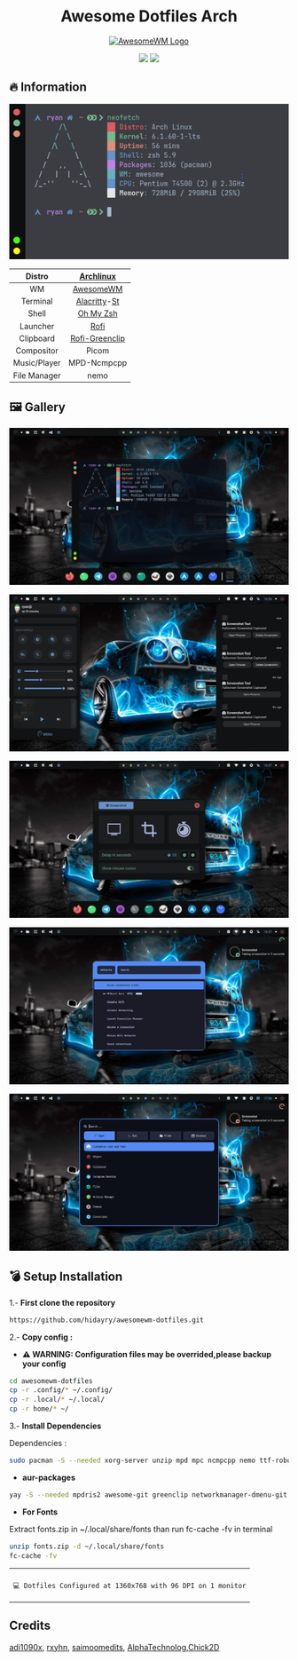 <div align="center">
     <h1>Awesome Dotfiles Arch</h1>
 </div>

<div align=center>

<a href="https://awesomewm.org/"><img alt="AwesomeWM Logo" height="150" src="https://upload.wikimedia.org/wikipedia/commons/0/07/Awesome_logo.svg"></a>

<div align="center">
    <img src ="https://img.shields.io/badge/Awesome-WM-blue?style=for-the-badge&logo=lua&logoColor=red&color=red"/>
    <img src ="https://img.shields.io/badge/Archlinux-green?style=for-the-badge&logo=Arch Linux&logoColor=red&color=blue"/>
</div>

</div>

## 🔥 Information

![ss](./ss/terminal.png)

|    Distro    |                          [Archlinux](https://archlinux.org/)                           |
| :----------: | :------------------------------------------------------------------------------------: |
|      WM      |                   [AwesomeWM](https://github.com/awesomeWM/awesome)                    |
|   Terminal   | [Alacritty](https://github.com/alacritty/alacritty)-[St](https://github.com/siduck/st) |
|    Shell     |                    [Oh My Zsh](https://github.com/ohmyzsh/ohmyzsh)                     |
|   Launcher   |                       [Rofi](https://github.com/davatorium/rofi)                       |
|  Clipboard   |                  [Rofi-Greenclip](https://github.com/erebe/greenclip)                  |
|  Compositor  |                                         Picom                                          |
| Music/Player |                                      MPD-Ncmpcpp                                       |
| File Manager |                                          nemo                                          |

## 🖼️ Gallery

![ss](./ss/home.png)

![ss](./ss/widget.png)

![ss](./ss/sstools.png)

![ss](./ss/network.png)

![ss](./ss/rofi.png)

## 💣 Setup Installation

1.- <b>First clone the repository</b>

```sh
https://github.com/hidayry/awesomewm-dotfiles.git
```

2.- <b>Copy config :</b>

- **⚠️ WARNING: Configuration files may be overrided,please backup your config**

```sh
cd awesomewm-dotfiles
cp -r .config/* ~/.config/
cp -r .local/* ~/.local/
cp -r home/* ~/
```

3.- <b>Install Dependencies</b>

Dependencies :

```sh
sudo pacman -S --needed xorg-server unzip mpd mpc ncmpcpp nemo ttf-roboto polkit-gnome maim alsa-utils brightnessctl jq playerctl xdotool xdo redshift lxappearance-gtk3 python-mutagen dmenu rofi picom xautolock gvfs gvfs-mtp gvfs-ntfs
```

- **aur-packages**

```sh
yay -S --needed mpdris2 awesome-git greenclip networkmanager-dmenu-git i3lock-color tela-circle-icon-theme-manjaro material-gtk-theme-deepocean-git
```

- **For Fonts**

Extract fonts.zip in ~/.local/share/fonts than run fc-cache -fv in terminal

```sh
unzip fonts.zip -d ~/.local/share/fonts
fc-cache -fv
```

<table align="center">
   <tr>
      <th align="center">
      </th>
   </tr>
   <tr>
      <td align="center">

    💻 Dotfiles Configured at 1360x768 with 96 DPI on 1 monitor

   </tr>
   </table>

## Credits

[adi1090x](https://github.com/adi1090x/rofi), [rxyhn](https://github.com/rxyhn/yoru), [saimoomedits](https://github.com/saimoomedits/dotfiles), [AlphaTechnolog](https://github.com/AlphaTechnolog),[Chick2D](https://github.com/Chick2D/neofetch-themes)
